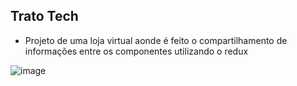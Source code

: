 ## Trato Tech

- Projeto de uma loja virtual aonde é feito o compartilhamento de informações entre os componentes utilizando o redux

![image](https://github.com/user-attachments/assets/55bb8dbc-52b2-454d-af62-5c07687ecdd4)
